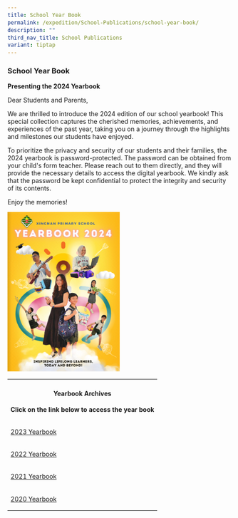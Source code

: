 ```yaml
---
title: School Year Book
permalink: /expedition/School-Publications/school-year-book/
description: ""
third_nav_title: School Publications
variant: tiptap
---
```

<h3>School Year Book&nbsp;</h3>
<p><strong>Presenting the 2024 Yearbook</strong>
</p>
<p>Dear Students and Parents,</p>
<p>We are thrilled to introduce the 2024 edition of our school yearbook!
This special collection captures the cherished memories, achievements,
and experiences of the past year, taking you on a journey through the highlights
and milestones our students have enjoyed.</p>
<p>To prioritize the privacy and security of our students and their families,
the 2024 yearbook is password-protected. The password can be obtained from
your child's form teacher. Please reach out to them directly, and they
will provide the necessary details to access the digital yearbook. We kindly
ask that the password be kept confidential to protect the integrity and
security of its contents.</p>
<p>Enjoy the memories!</p>
<p></p><a class="isomer-image-wrapper" href="https://heyzine.com/flip-book/XNPSYearbook2024"><img style="width: 50%;" height="auto" width="100%" alt="" src="/images/Expedition/2025_Yearbook.png"></a>
<table style="minWidth: 25px">
<colgroup>
<col>
</colgroup>
<tbody>
<tr>
<th rowspan="1" colspan="1">
<p></p>
<h4>Yearbook Archives</h4>
<p>Click on the link below to access the year book</p>
</th>
</tr>
<tr>
<td rowspan="1" colspan="1">
<p><a href="https://heyzine.com/flip-book/XNPSYearbook2023" rel="noopener nofollow" target="_blank">2023 Yearbook</a>
</p>
</td>
</tr>
<tr>
<td rowspan="1" colspan="1">
<p><a href="https://designrr.page/?id=250767&amp;token=3990580765&amp;type=FP&amp;h=7630" rel="noopener noreferrer nofollow" target="_blank">2022 Yearbook</a>
</p>
</td>
</tr>
<tr>
<td rowspan="1" colspan="1">
<p><a href="https://designrr.page/?id=245368&amp;token=3268992976&amp;type=FP&amp;h=2444" rel="noopener noreferrer nofollow" target="_blank">2021 Yearbook</a>
</p>
</td>
</tr>
<tr>
<td rowspan="1" colspan="1">
<p><a href="https://designrr.page/?id=263683&amp;token=1530465513&amp;type=FP&amp;h=6500" rel="noopener noreferrer nofollow" target="_blank">2020 Yearbook</a>
</p>
</td>
</tr>
</tbody>
</table>
<p></p>